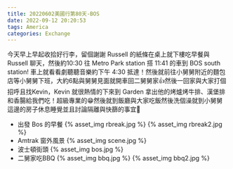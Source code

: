```yaml
---
title: 20220602美國行第80天-BOS
date: 2022-09-12 20:20:53
tags: America
categories: Exchange
---
```

今天早上早起收拾好行李，留個謝謝 Russell 的紙條在桌上就下樓吃早餐與 Russell 聊天，然後約10:30 往 Metro Park station 搭 11:41 的車到 BOS south station! 車上就看看劇聽聽音樂約下午 4:30 抵達！然後就前往小舅舅附近的麵包店等小舅舅下班，大約6點與舅舅見面就開車回二舅舅家👍然後一回家與大家打個招呼且找Kevin，Kevin 就很熱情的下來到 Garden 拿出他的烤爐烤牛排、漢堡排和香腸給我們吃！超級專業的😁然後就到飯廳與大家吃飯然後洗個澡就到小舅舅這邊的房子休息睡覺並且討論隔離與快篩的事宜💪

- 出發 Bos 的早餐
{% asset_img rbreak.jpg %}
{% asset_img rbreak2.jpg %}
- Amtrak 窗外風景
{% asset_img scene.jpg %}
- 波士頓街頭
{% asset_img bos.jpg %}
- 二舅家吃BBQ
{% asset_img bbq.jpg %}
{% asset_img bbq2.jpg %}